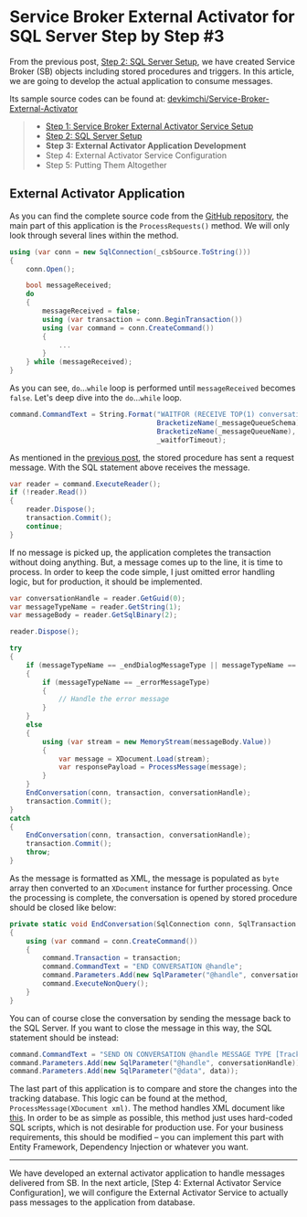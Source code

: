 # Service Broker External Activator for SQL Server Step by Step #3 #

From the previous post, [Step 2: SQL Server Setup](http://devkimchi.com/831/service-broker-external-activator-for-sql-server-step-by-step-2/), we have created Service Broker (SB) objects including stored procedures and triggers. In this article, we are going to develop the actual application to consume messages.

Its sample source codes can be found at: [devkimchi/Service-Broker-External-Activator](https://github.com/devkimchi/Service-Broker-External-Activator)

> * [Step 1: Service Broker External Activator Service Setup](http://devkimchi.com/811/service-broker-external-activator-for-sql-server-step-by-step-1/)
> * [Step 2: SQL Server Setup](http://devkimchi.com/831/service-broker-external-activator-for-sql-server-step-by-step-2/)
> * **Step 3: External Activator Application Development**
> * Step 4: External Activator Service Configuration
> * Step 5: Putting Them Altogether


## External Activator Application ##

As you can find the complete source code from the [GitHub repository](https://github.com/devkimchi/Service-Broker-External-Activator/blob/master/SourceCodes/02_Apps/SbeaSample.ConsoleApp/Program.cs), the main part of this application is the `ProcessRequests()` method. We will only look through several lines within the method.

```csharp
using (var conn = new SqlConnection(_csbSource.ToString()))
{
    conn.Open();

    bool messageReceived;
    do
    {
        messageReceived = false;
        using (var transaction = conn.BeginTransaction())
        using (var command = conn.CreateCommand())
        {
            ...
        }
    } while (messageReceived);
}
```

As you can see, `do`...`while` loop is performed until `messageReceived` becomes `false`. Let's deep dive into the `do`...`while` loop.

```csharp
command.CommandText = String.Format("WAITFOR (RECEIVE TOP(1) conversation_handle, message_type_name, message_body FROM {0}.{1}), TIMEOUT {2}",
                                    BracketizeName(_messageQueueSchema),
                                    BracketizeName(_messageQueueName),
                                    _waitforTimeout);
```

As mentioned in the [previous post](http://devkimchi.com/831/service-broker-external-activator-for-sql-server-step-by-step-2/#creating-stored-procedures), the stored procedure has sent a request message. With the SQL statement above receives the message.


```csharp
var reader = command.ExecuteReader();
if (!reader.Read())
{
    reader.Dispose();
    transaction.Commit();
    continue;
}
```

If no message is picked up, the application completes the transaction without doing anything. But, a message comes up to the line, it is time to process. In order to keep the code simple, I just omitted error handling logic, but for production, it should be implemented.


```csharp
var conversationHandle = reader.GetGuid(0);
var messageTypeName = reader.GetString(1);
var messageBody = reader.GetSqlBinary(2);

reader.Dispose();

try
{
    if (messageTypeName == _endDialogMessageType || messageTypeName == _errorMessageType)
    {
        if (messageTypeName == _errorMessageType)
        {
            // Handle the error message
        }
    }
    else
    {
        using (var stream = new MemoryStream(messageBody.Value))
        {
            var message = XDocument.Load(stream);
            var responsePayload = ProcessMessage(message);
        }
    }
    EndConversation(conn, transaction, conversationHandle);
    transaction.Commit();
}
catch
{
    EndConversation(conn, transaction, conversationHandle);
    transaction.Commit();
    throw;
}
```

As the message is formatted as XML, the message is populated as `byte` array then converted to an `XDocument` instance for further processing. Once the processing is complete, the conversation is opened by stored procedure should be closed like below:

```csharp
private static void EndConversation(SqlConnection conn, SqlTransaction transaction, Guid conversationHandle)
{
    using (var command = conn.CreateCommand())
    {
        command.Transaction = transaction;
        command.CommandText = "END CONVERSATION @handle";
        command.Parameters.Add(new SqlParameter("@handle", conversationHandle));
        command.ExecuteNonQuery();
    }
}
``` 

You can of course close the conversation by sending the message back to the SQL Server. If you want to close the message in this way, the SQL statement should be instead:

```csharp
command.CommandText = "SEND ON CONVERSATION @handle MESSAGE TYPE [TrackingResponse] (@data)";
command.Parameters.Add(new SqlParameter("@handle", conversationHandle));
command.Parameters.Add(new SqlParameter("@data", data));
```

The last part of this application is to compare and store the changes into the tracking database. This logic can be found at the method, `ProcessMessage(XDocument xml)`. The method handles XML document like [this](https://github.com/devkimchi/Service-Broker-External-Activator/blob/dev/Documents/Samples/SampleMessage.xml). In order to be as simple as possible, this method just uses hard-coded SQL scripts, which is not desirable for production use. For your business requirements, this should be modified &ndash; you can implement this part with Entity Framework, Dependency Injection or whatever you want.


---
We have developed an external activator application to handle messages delivered from SB. In the next article, [Step 4: External Activator Service Configuration], we will configure the External Activator Service to actually pass messages to the application from database.
